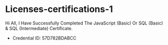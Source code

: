 # Licenses-certifications-1
Hi All, I Have Successfully Completed The JavaScript (Basic) Or SQL (Basic) &amp; SQL (Intermediate) Certificate.
* Credential ID: 57D782BDABCC

